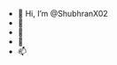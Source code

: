 - 👋 Hi, I’m @ShubhranX02
- 👀 
- 🌱 
- 💞️ 
- 📫 

<!---
ShubhranX02/ShubhranX02 is a ✨ special ✨ repository because its `README.md` (this file) appears on your GitHub profile.
You can click the Preview link to take a look at your changes.
--->
